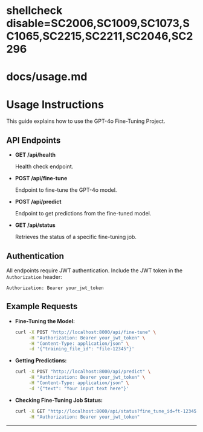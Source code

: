 # shellcheck disable=SC2006,SC1009,SC1073,SC1065,SC2215,SC2211,SC2046,SC2296
# docs/usage.md

# Usage Instructions

This guide explains how to use the GPT-4o Fine-Tuning Project.

## API Endpoints

- **GET /api/health**

  Health check endpoint.

- **POST /api/fine-tune**

  Endpoint to fine-tune the GPT-4o model.

- **POST /api/predict**

  Endpoint to get predictions from the fine-tuned model.

- **GET /api/status**

  Retrieves the status of a specific fine-tuning job.

## Authentication

All endpoints require JWT authentication. Include the JWT token in the `Authorization` header:

```
Authorization: Bearer your_jwt_token
```

## Example Requests

- **Fine-Tuning the Model:**

  ```bash
  curl -X POST "http://localhost:8000/api/fine-tune" \
       -H "Authorization: Bearer your_jwt_token" \
       -H "Content-Type: application/json" \
       -d '{"training_file_id": "file-12345"}'
  ```

- **Getting Predictions:**

  ```bash
  curl -X POST "http://localhost:8000/api/predict" \
       -H "Authorization: Bearer your_jwt_token" \
       -H "Content-Type: application/json" \
       -d '{"text": "Your input text here"}'
  ```

- **Checking Fine-Tuning Job Status:**

  ```bash
  curl -X GET "http://localhost:8000/api/status?fine_tune_id=ft-12345" \
       -H "Authorization: Bearer your_jwt_token"
  ```

---
